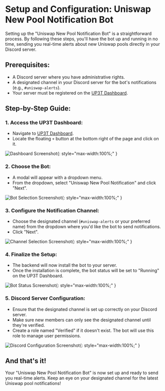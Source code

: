 # Setup and Configuration: Uniswap New Pool Notification Bot

Setting up the "Uniswap New Pool Notification Bot" is a straightforward process. By following these steps, you'll have the bot up and running in no time, sending you real-time alerts about new Uniswap pools directly in your Discord server.

## Prerequisites:

- A Discord server where you have administrative rights.
- A designated channel in your Discord server for the bot's notifications (e.g., `#uniswap-alerts`).
- Your server must be registered on the [UP3T Dashboard](https://app.up3t.com).

## Step-by-Step Guide:

### 1. Access the UP3T Dashboard:

- Navigate to [UP3T Dashboard](https://app.up3t.com/mainBot).
- Locate the floating `+` button at the bottom right of the page and click on it.

![Dashboard Screenshot](./path_to_screenshot/dashboard.png){: style="max-width:100%;" }

### 2. Choose the Bot:

- A modal will appear with a dropdown menu.
- From the dropdown, select "Uniswap New Pool Notification" and click "Next".

![Bot Selection Screenshot](./path_to_screenshot/bot_selection.png){: style="max-width:100%;" }

### 3. Configure the Notification Channel:

- Choose the designated channel (`#uniswap-alerts` or your preferred name) from the dropdown where you'd like the bot to send notifications.
- Click "Next".

![Channel Selection Screenshot](./path_to_screenshot/channel_selection.png){: style="max-width:100%;" }

### 4. Finalize the Setup:

- The backend will now install the bot to your server.
- Once the installation is complete, the bot status will be set to "Running" on the UP3T Dashboard.

![Bot Status Screenshot](./path_to_screenshot/bot_status.png){: style="max-width:100%;" }

### 5. Discord Server Configuration:

- Ensure that the designated channel is set up correctly on your Discord server.
- Make sure new members can only see the designated channel until they're verified.
- Create a role named "Verified" if it doesn't exist. The bot will use this role to manage user permissions.

![Discord Configuration Screenshot](./path_to_screenshot/discord_config.png){: style="max-width:100%;" }

## And that's it!

Your "Uniswap New Pool Notification Bot" is now set up and ready to send you real-time alerts. Keep an eye on your designated channel for the latest Uniswap pool notifications!

